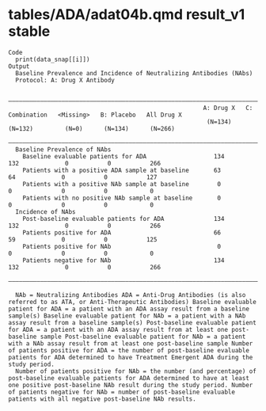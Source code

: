 # tables/ADA/adat04b.qmd result_v1 stable

    Code
      print(data_snap[[i]])
    Output
      Baseline Prevalence and Incidence of Neutralizing Antibodies (NAbs)
      Protocol: A: Drug X Antibody
      
      —————————————————————————————————————————————————————————————————————————————————————————————————————————————————————
                                                           A: Drug X   C: Combination   <Missing>   B: Placebo   All Drug X
                                                            (N=134)       (N=132)         (N=0)      (N=134)      (N=266)  
      —————————————————————————————————————————————————————————————————————————————————————————————————————————————————————
      Baseline Prevalence of NAbs                                                                                          
        Baseline evaluable patients for ADA                   134           132             0           0           266    
        Patients with a positive ADA sample at baseline       63             64             0           0           127    
        Patients with a positive NAb sample at baseline        0             0              0           0            0     
        Patients with no positive NAb sample at baseline       0             0              0           0            0     
      Incidence of NAbs                                                                                                    
        Post-baseline evaluable patients for ADA              134           132             0           0           266    
        Patients positive for ADA                             66             59             0           0           125    
        Patients positive for NAb                              0             0              0           0            0     
        Patients negative for NAb                             134           132             0           0           266    
      —————————————————————————————————————————————————————————————————————————————————————————————————————————————————————
      
      NAb = Neutralizing Antibodies ADA = Anti-Drug Antibodies (is also referred to as ATA, or Anti-Therapeutic Antibodies) Baseline evaluable patient for ADA = a patient with an ADA assay result from a baseline sample(s) Baseline evaluable patient for NAb = a patient with a NAb assay result from a baseline sample(s) Post-baseline evaluable patient for ADA = a patient with an ADA assay result from at least one post-baseline sample Post-baseline evaluable patient for NAb = a patient with a NAb assay result from at least one post-baseline sample Number of patients positive for ADA = the number of post-baseline evaluable patients for ADA determined to have Treatment Emergent ADA during the study period.
      Number of patients positive for NAb = the number (and percentage) of post-baseline evaluable patients for ADA determined to have at least one positive post-baseline NAb result during the study period. Number of patients negative for NAb = number of post-baseline evaluable patients with all negative post-baseline NAb results.

